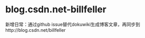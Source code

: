 blog.csdn.net-billfeller
========================

新增日常：通过github issue替代dokuwiki生成博客文章，再同步到http://blog.csdn.net/billfeller
